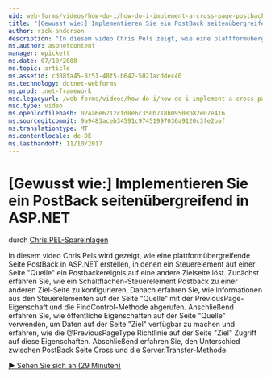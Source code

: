 ```yaml
---
uid: web-forms/videos/how-do-i/how-do-i-implement-a-cross-page-postback-in-aspnet
title: "[Gewusst wie:] Implementieren Sie ein PostBack seitenübergreifend in ASP.NET | Microsoft Docs"
author: rick-anderson
description: "In diesem video Chris Pels zeigt, wie eine plattformübergreifende Seite PostBack in ASP.NET erstellen, in denen ein Steuerelement auf einer Seite \"Quelle\" ein Postbackereignis, das ein anderes Ziel löst..."
ms.author: aspnetcontent
manager: wpickett
ms.date: 07/10/2008
ms.topic: article
ms.assetid: cd88fa45-8f51-48f5-b642-5021acddec40
ms.technology: dotnet-webforms
ms.prod: .net-framework
msc.legacyurl: /web-forms/videos/how-do-i/how-do-i-implement-a-cross-page-postback-in-aspnet
msc.type: video
ms.openlocfilehash: 024a6e6212cfd0e6c350b718b09508b82e07e416
ms.sourcegitcommit: 9a9483aceb34591c97451997036a9120c3fe2baf
ms.translationtype: MT
ms.contentlocale: de-DE
ms.lasthandoff: 11/10/2017
---
```

<a name="how-do-i-implement-a-cross-page-postback-in-aspnet"></a>[Gewusst wie:] Implementieren Sie ein PostBack seitenübergreifend in ASP.NET
====================
durch [Chris PEL-Spareinlagen](https://twitter.com/chrispels)

In diesem video Chris Pels wird gezeigt, wie eine plattformübergreifende Seite PostBack in ASP.NET erstellen, in denen ein Steuerelement auf einer Seite "Quelle" ein Postbackereignis auf eine andere Zielseite löst. Zunächst erfahren Sie, wie ein Schaltflächen-Steuerelement Postback zu einer anderen Ziel-Seite zu konfigurieren. Danach erfahren Sie, wie Informationen aus den Steuerelementen auf der Seite "Quelle" mit der PreviousPage-Eigenschaft und die FindControl-Methode abgerufen. Anschließend erfahren Sie, wie öffentliche Eigenschaften auf der Seite "Quelle" verwenden, um Daten auf der Seite "Ziel" verfügbar zu machen und erfahren, wie die @PreviousPageType Richtlinie auf der Seite "Ziel" Zugriff auf diese Eigenschaften. Abschließend erfahren Sie, den Unterschied zwischen PostBack Seite Cross und die Server.Transfer-Methode.

[&#9654; Sehen Sie sich an (29 Minuten)](https://channel9.msdn.com/Blogs/ASP-NET-Site-Videos/how-do-i-implement-a-cross-page-postback-in-aspnet)
